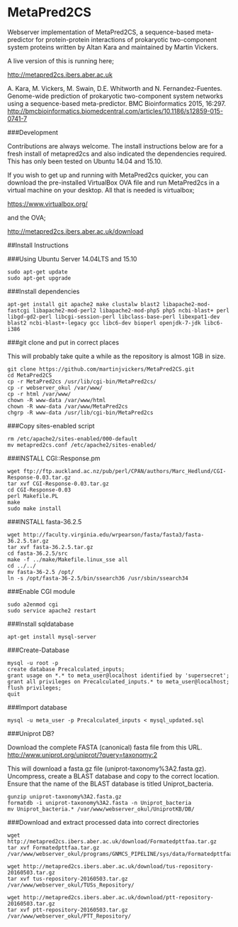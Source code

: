 # MetaPred2CS

Webserver implementation of MetaPred2CS, a sequence-based meta-predictor for protein-protein interactions of prokaryotic two-component system proteins written by Altan Kara and maintained by Martin Vickers. 

A live version of this is running here;

http://metapred2cs.ibers.aber.ac.uk

A. Kara, M. Vickers, M. Swain, D.E. Whitworth and N. Fernandez-Fuentes. Genome-wide prediction of prokaryotic two-component system networks using a sequence-based meta-predictor. BMC Bioinformatics 2015, 16:297. http://bmcbioinformatics.biomedcentral.com/articles/10.1186/s12859-015-0741-7

###Development

Contributions are always welcome. The install instructions below are for a fresh install of metapred2cs and also indicated the dependencies required. This has only been tested on Ubuntu 14.04 and 15.10. 

If you wish to get up and running with MetaPred2cs quicker, you can download the pre-installed VirtualBox OVA file and run MetaPred2cs in a virtual machine on your desktop. All that is needed is virtualbox;

https://www.virtualbox.org/

and the OVA;

http://metapred2cs.ibers.aber.ac.uk/download

##Install Instructions

###Using Ubuntu Server 14.04LTS and 15.10
  ```
  sudo apt-get update
  sudo apt-get upgrade
  ```

###Install dependencies

  ```
  apt-get install git apache2 make clustalw blast2 libapache2-mod-fastcgi libapache2-mod-perl2 libapache2-mod-php5 php5 ncbi-blast+ perl libgd-gd2-perl libcgi-session-perl libclass-base-perl libexpat1-dev blast2 ncbi-blast+-legacy gcc libc6-dev bioperl openjdk-7-jdk libc6-i386
  ```
###git clone and put in correct places

  This will probably take quite a while as the repository is almost 1GB in size.

  ```
  git clone https://github.com/martinjvickers/MetaPred2CS.git
  cd MetaPred2CS
  cp -r MetaPred2cs /usr/lib/cgi-bin/MetaPred2cs/
  cp -r webserver_okul /var/www/
  cp -r html /var/www/
  chown -R www-data /var/www/html
  chown -R www-data /var/www/MetaPred2cs
  chgrp -R www-data /usr/lib/cgi-bin/MetaPred2cs
  ```

###Copy sites-enabled script

   ```
   rm /etc/apache2/sites-enabled/000-default
   mv metapred2cs.conf /etc/apache2/sites-enabled/
   ```

###INSTALL CGI::Response.pm

  ```
  wget ftp://ftp.auckland.ac.nz/pub/perl/CPAN/authors/Marc_Hedlund/CGI-Response-0.03.tar.gz
  tar xvf CGI-Response-0.03.tar.gz
  cd CGI-Response-0.03
  perl Makefile.PL
  make
  sudo make install
  ```

###INSTALL fasta-36.2.5

  ```
  wget http://faculty.virginia.edu/wrpearson/fasta/fasta3/fasta-36.2.5.tar.gz
  tar xvf fasta-36.2.5.tar.gz
  cd fasta-36.2.5/src
  make -f ../make/Makefile.linux_sse all
  cd ../../
  mv fasta-36-2.5 /opt/
  ln -s /opt/fasta-36-2.5/bin/ssearch36 /usr/sbin/ssearch34
  ```

###Enable CGI module

  ```
  sudo a2enmod cgi
  sudo service apache2 restart
  ```

###Install sqldatabase

  `apt-get install mysql-server`

###Create-Database

  ```
  mysql -u root -p
  create database Precalculated_inputs;
  grant usage on *.* to meta_user@localhost identified by 'supersecret';
  grant all privileges on Precalculated_inputs.* to meta_user@localhost;
  flush privileges;
  quit
  ```

###Import database

  `mysql -u meta_user -p Precalculated_inputs < mysql_updated.sql`

###Uniprot DB?

  Download the complete FASTA (canonical) fasta file from this URL.
  http://www.uniprot.org/uniprot/?query=taxonomy:2

  This will download a fasta.gz file (uniprot-taxonomy%3A2.fasta.gz). Uncompress, create a BLAST database and copy to the correct location. Ensure that the name of the BLAST database is titled Uniprot_bacteria.

  ```
  gunzip uniprot-taxonomy%3A2.fasta.gz
  formatdb -i uniprot-taxonomy%3A2.fasta -n Uniprot_bacteria
  mv Uniprot_bacteria.* /var/www/webserver_okul/UniprotKB/DB/
  ```

###Download and extract processed data into correct directories

  ```
  wget http://metapred2cs.ibers.aber.ac.uk/download/Formatedpttfaa.tar.gz
  tar xvf Formatedpttfaa.tar.gz /var/www/webserver_okul/programs/GNMCS_PIPELINE/sys/data/Formatedpttfaa/faa/

  wget http://metapred2cs.ibers.aber.ac.uk/download/tus-repository-20160503.tar.gz
  tar xvf tus-repository-20160503.tar.gz /var/www/webserver_okul/TUSs_Repository/

  wget http://metapred2cs.ibers.aber.ac.uk/download/ptt-repository-20160503.tar.gz
  tar xvf ptt-repository-20160503.tar.gz /var/www/webserver_okul/PTT_Repository/
  ```
